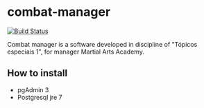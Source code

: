 ﻿# combat-manager
[![Build Status](https://travis-ci.org/rogervieiraa/CombatManager.svg?branch=master)](https://travis-ci.org/rogervieiraa/CombatManager)

Combat manager is a software developed in discipline of "Tópicos especiais 1", for manager Martial Arts Academy.

## How to install

* pgAdmin 3
* Postgresql jre 7
